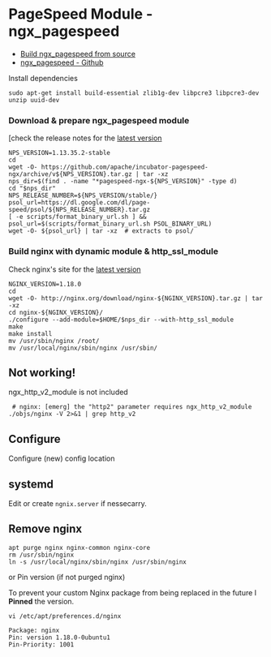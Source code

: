 # PageSpeed Module - ngx_pagespeed

* [Build ngx_pagespeed from source](https://modpagespeed.com/doc/build_ngx_pagespeed_from_source)
* [ngx_pagespeed - Github](https://github.com/apache/incubator-pagespeed-ngx)

Install dependencies

    sudo apt-get install build-essential zlib1g-dev libpcre3 libpcre3-dev unzip uuid-dev

### Download & prepare ngx_pagespeed module

[check the release notes for the [latest version](https://www.modpagespeed.com/doc/release_notes)

    NPS_VERSION=1.13.35.2-stable
    cd
    wget -O- https://github.com/apache/incubator-pagespeed-ngx/archive/v${NPS_VERSION}.tar.gz | tar -xz
    nps_dir=$(find . -name "*pagespeed-ngx-${NPS_VERSION}" -type d)
    cd "$nps_dir"
    NPS_RELEASE_NUMBER=${NPS_VERSION/stable/}
    psol_url=https://dl.google.com/dl/page-speed/psol/${NPS_RELEASE_NUMBER}.tar.gz
    [ -e scripts/format_binary_url.sh ] && psol_url=$(scripts/format_binary_url.sh PSOL_BINARY_URL)
    wget -O- ${psol_url} | tar -xz  # extracts to psol/


### Build nginx with dynamic module & http_ssl_module

Check nginx's site for the [latest version](http://nginx.org/en/download.html)

    NGINX_VERSION=1.18.0
    cd
    wget -O- http://nginx.org/download/nginx-${NGINX_VERSION}.tar.gz | tar -xz
    cd nginx-${NGINX_VERSION}/
    ./configure --add-module=$HOME/$nps_dir --with-http_ssl_module
    make
    make install
    mv /usr/sbin/nginx /root/
    mv /usr/local/nginx/sbin/nginx /usr/sbin/


## Not working!

ngx_http_v2_module is not included

     # nginx: [emerg] the "http2" parameter requires ngx_http_v2_module
    ./objs/nginx -V 2>&1 | grep http_v2


## Configure

Configure (new) config location

## systemd

Edit or create `ngnix.server` if nessecarry.

## Remove nginx

    apt purge nginx nginx-common nginx-core
    rm /usr/sbin/nginx
    ln -s /usr/local/nginx/sbin/nginx /usr/sbin/nginx

or Pin version (if not purged nginx)

To prevent your custom Nginx package from being replaced in the future I **Pinned** the version.

    vi /etc/apt/preferences.d/nginx

    Package: nginx
    Pin: version 1.18.0-0ubuntu1
    Pin-Priority: 1001

